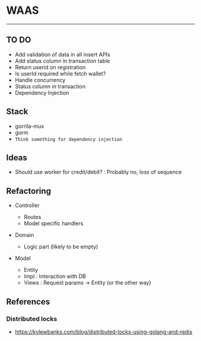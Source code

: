 # WAAS
------

## TO DO
- Add validation of data in all insert APIs
- Add status column in transaction table
- Return userid on registration
- Is userId required while fetch wallet?
- Handle concurrency
- Status column in transaction
- Dependency Injection 

## Stack
- gorrila-mux
- gorm
- ```Think something for dependency injection```

## Ideas
- Should use worker for credit/debit? : Probably no, loss of sequence

## Refactoring
- Controller
    - Routes
    - Model specific handlers

- Domain
    - Logic part (likely to be empty)

- Model
    - Entity
    - Impl : Interaction with DB
    - Views : Request params -> Entity (or the other way)

## References
### Distributed locks
- https://kylewbanks.com/blog/distributed-locks-using-golang-and-redis
